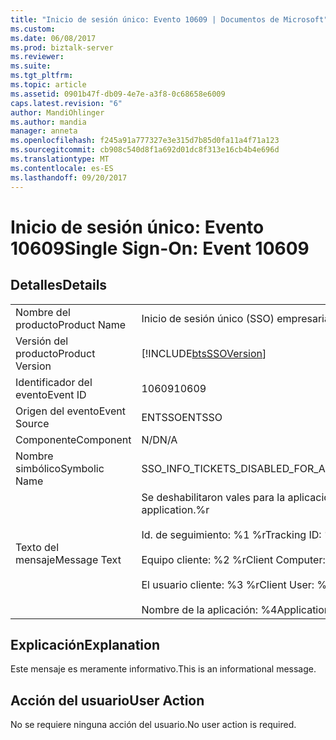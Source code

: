 ```yaml
---
title: "Inicio de sesión único: Evento 10609 | Documentos de Microsoft"
ms.custom: 
ms.date: 06/08/2017
ms.prod: biztalk-server
ms.reviewer: 
ms.suite: 
ms.tgt_pltfrm: 
ms.topic: article
ms.assetid: 0901b47f-db09-4e7e-a3f8-0c68658e6009
caps.latest.revision: "6"
author: MandiOhlinger
ms.author: mandia
manager: anneta
ms.openlocfilehash: f245a91a777327e3e315d7b85d0fa11a4f71a123
ms.sourcegitcommit: cb908c540d8f1a692d01dc8f313e16cb4b4e696d
ms.translationtype: MT
ms.contentlocale: es-ES
ms.lasthandoff: 09/20/2017
---
```

# <a name="single-sign-on-event-10609"></a><span data-ttu-id="02a9d-102">Inicio de sesión único: Evento 10609</span><span class="sxs-lookup"><span data-stu-id="02a9d-102">Single Sign-On: Event 10609</span></span>
## <a name="details"></a><span data-ttu-id="02a9d-103">Detalles</span><span class="sxs-lookup"><span data-stu-id="02a9d-103">Details</span></span>  
  
|||  
|-|-|  
|<span data-ttu-id="02a9d-104">Nombre del producto</span><span class="sxs-lookup"><span data-stu-id="02a9d-104">Product Name</span></span>|<span data-ttu-id="02a9d-105">Inicio de sesión único (SSO) empresarial</span><span class="sxs-lookup"><span data-stu-id="02a9d-105">Enterprise Single Sign-On</span></span>|  
|<span data-ttu-id="02a9d-106">Versión del producto</span><span class="sxs-lookup"><span data-stu-id="02a9d-106">Product Version</span></span>|[!INCLUDE[btsSSOVersion](../includes/btsssoversion-md.md)]|  
|<span data-ttu-id="02a9d-107">Identificador del evento</span><span class="sxs-lookup"><span data-stu-id="02a9d-107">Event ID</span></span>|<span data-ttu-id="02a9d-108">10609</span><span class="sxs-lookup"><span data-stu-id="02a9d-108">10609</span></span>|  
|<span data-ttu-id="02a9d-109">Origen del evento</span><span class="sxs-lookup"><span data-stu-id="02a9d-109">Event Source</span></span>|<span data-ttu-id="02a9d-110">ENTSSO</span><span class="sxs-lookup"><span data-stu-id="02a9d-110">ENTSSO</span></span>|  
|<span data-ttu-id="02a9d-111">Componente</span><span class="sxs-lookup"><span data-stu-id="02a9d-111">Component</span></span>|<span data-ttu-id="02a9d-112">N/D</span><span class="sxs-lookup"><span data-stu-id="02a9d-112">N/A</span></span>|  
|<span data-ttu-id="02a9d-113">Nombre simbólico</span><span class="sxs-lookup"><span data-stu-id="02a9d-113">Symbolic Name</span></span>|<span data-ttu-id="02a9d-114">SSO_INFO_TICKETS_DISABLED_FOR_APP</span><span class="sxs-lookup"><span data-stu-id="02a9d-114">SSO_INFO_TICKETS_DISABLED_FOR_APP</span></span>|  
|<span data-ttu-id="02a9d-115">Texto del mensaje</span><span class="sxs-lookup"><span data-stu-id="02a9d-115">Message Text</span></span>|<span data-ttu-id="02a9d-116">Se deshabilitaron vales para la aplicación.%r</span><span class="sxs-lookup"><span data-stu-id="02a9d-116">Tickets have been disabled for the application.%r</span></span><br /><br /> <span data-ttu-id="02a9d-117">Id. de seguimiento: %1 %r</span><span class="sxs-lookup"><span data-stu-id="02a9d-117">Tracking ID: %1%r</span></span><br /><br /> <span data-ttu-id="02a9d-118">Equipo cliente: %2 %r</span><span class="sxs-lookup"><span data-stu-id="02a9d-118">Client Computer: %2%r</span></span><br /><br /> <span data-ttu-id="02a9d-119">El usuario cliente: %3 %r</span><span class="sxs-lookup"><span data-stu-id="02a9d-119">Client User: %3%r</span></span><br /><br /> <span data-ttu-id="02a9d-120">Nombre de la aplicación: %4</span><span class="sxs-lookup"><span data-stu-id="02a9d-120">Application Name: %4</span></span>|  
  
## <a name="explanation"></a><span data-ttu-id="02a9d-121">Explicación</span><span class="sxs-lookup"><span data-stu-id="02a9d-121">Explanation</span></span>  
 <span data-ttu-id="02a9d-122">Este mensaje es meramente informativo.</span><span class="sxs-lookup"><span data-stu-id="02a9d-122">This is an informational message.</span></span>  
  
## <a name="user-action"></a><span data-ttu-id="02a9d-123">Acción del usuario</span><span class="sxs-lookup"><span data-stu-id="02a9d-123">User Action</span></span>  
 <span data-ttu-id="02a9d-124">No se requiere ninguna acción del usuario.</span><span class="sxs-lookup"><span data-stu-id="02a9d-124">No user action is required.</span></span>